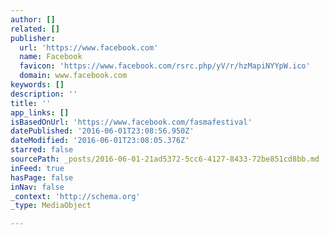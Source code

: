 ```yaml
---
author: []
related: []
publisher:
  url: 'https://www.facebook.com'
  name: Facebook
  favicon: 'https://www.facebook.com/rsrc.php/yV/r/hzMapiNYYpW.ico'
  domain: www.facebook.com
keywords: []
description: ''
title: ''
app_links: []
isBasedOnUrl: 'https://www.facebook.com/fasmafestival'
datePublished: '2016-06-01T23:08:56.950Z'
dateModified: '2016-06-01T23:08:05.376Z'
starred: false
sourcePath: _posts/2016-06-01-21ad5372-5cc6-4127-8433-72be851cd8bb.md
inFeed: true
hasPage: false
inNav: false
_context: 'http://schema.org'
_type: MediaObject

---
```

